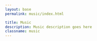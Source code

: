 ```yaml
---
layout: base
permalink: music/index.html

title: Music
description: Music description goes here
classname: music
---
```

<div data-video="Lrle0x_DHBM"></div>
<div data-video="5X-Mrc2l1d0"></div>
<div data-video="ViwtNLUqkMY"></div>